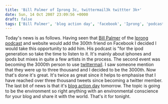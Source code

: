 ```yaml
---
title: 'Bill Palmer of Iprong 3c, twittermail3k twittter 3k+'
date: Sun, 14 Oct 2007 23:09:56 +0000
draft: false
tags: ['Bill Palmer', 'blog action day', 'facebook', 'Iprong', 'podcast', 'Post-university life', 'social networking', 'tech related', 'twitter', 'twittermail']
---
```


Today's news is as follows. Having seen that [Bill Palmer](http://twitter.com/billpalmer) of the [Iprong podcast](http://www.iprong.com/) and website would add the 300th friend on Facebook I decided I would take this opportunity to add him. His podcast is "for the ipod generation so take the time to listen to it. It's mainly about iphones and ipods but mixes in quite a few artists in the process. The second event was becoming the 3000th person to use [twittermail](http://twittermail.com/). I saw someone mention that they were up to three thousand and I decided to be the 3000th. Now that's done it's great. It's twice as great since it helps to emphasise that I have reached over three thousand tweets since becoming a twitter member. The last bit of news is that it's [blog action day](http://blogactionday.org/) tomorrow. The topic is going to be the environment so right anything with an environmental conscience for your blog and share it with the world. That's it for tonight.